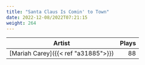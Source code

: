 ```yaml
---
title: "Santa Claus Is Comin' to Town"
date: 2022-12-08/2022T07:21:15
weight: 264
---
```




 Artist | Plays 
----- | -----:
[Mariah Carey]({{< ref "a31885">}}) | 88
